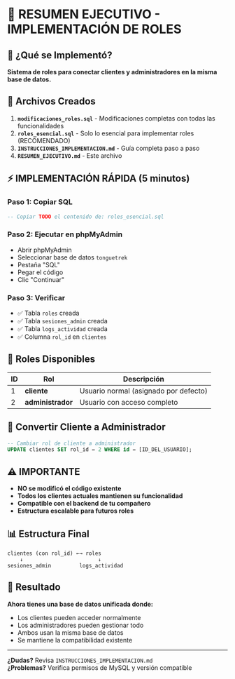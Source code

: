 # 🚀 RESUMEN EJECUTIVO - IMPLEMENTACIÓN DE ROLES

## 🎯 ¿Qué se Implementó?

**Sistema de roles para conectar clientes y administradores en la misma base de datos.**

## 📁 Archivos Creados

1. **`modificaciones_roles.sql`** - Modificaciones completas con todas las funcionalidades
2. **`roles_esencial.sql`** - Solo lo esencial para implementar roles (RECOMENDADO)
3. **`INSTRUCCIONES_IMPLEMENTACION.md`** - Guía completa paso a paso
4. **`RESUMEN_EJECUTIVO.md`** - Este archivo

## ⚡ IMPLEMENTACIÓN RÁPIDA (5 minutos)

### Paso 1: Copiar SQL
```sql
-- Copiar TODO el contenido de: roles_esencial.sql
```

### Paso 2: Ejecutar en phpMyAdmin
- Abrir phpMyAdmin
- Seleccionar base de datos `tonguetrek`
- Pestaña "SQL"
- Pegar el código
- Clic "Continuar"

### Paso 3: Verificar
- ✅ Tabla `roles` creada
- ✅ Tabla `sesiones_admin` creada  
- ✅ Tabla `logs_actividad` creada
- ✅ Columna `rol_id` en `clientes`

## 🔑 Roles Disponibles

| ID | Rol | Descripción |
|----|-----|-------------|
| 1 | **cliente** | Usuario normal (asignado por defecto) |
| 2 | **administrador** | Usuario con acceso completo |

## 🔄 Convertir Cliente a Administrador

```sql
-- Cambiar rol de cliente a administrador
UPDATE clientes SET rol_id = 2 WHERE id = [ID_DEL_USUARIO];
```

## ⚠️ IMPORTANTE

- **NO se modificó el código existente**
- **Todos los clientes actuales mantienen su funcionalidad**
- **Compatible con el backend de tu compañero**
- **Estructura escalable para futuros roles**

## 📊 Estructura Final

```
clientes (con rol_id) ←→ roles
    ↓                        ↓
sesiones_admin         logs_actividad
```

## 🎉 Resultado

**Ahora tienes una base de datos unificada donde:**
- Los clientes pueden acceder normalmente
- Los administradores pueden gestionar todo
- Ambos usan la misma base de datos
- Se mantiene la compatibilidad existente

---

**¿Dudas?** Revisa `INSTRUCCIONES_IMPLEMENTACION.md`  
**¿Problemas?** Verifica permisos de MySQL y versión compatible
